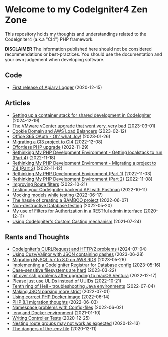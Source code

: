 # Welcome to my CodeIgniter4 Zen Zone

This repository holds my thoughts and understandings related to the CodeIgniter4 (a.k.a "CI4") PHP framework.

**DISCLAIMER** The information published here should not be considered recommendations or best-practices. You should use the documentation and your own judgement when developing software.

## Code

* [First release of Apiary Logger](code/apiary-logger.md) (2020-12-15)

## Articles

* [Setting up a container stack for shared development in CodeIgniter](docker-ci4-dev/docker-ci4-dev.md) (2024-12-19)
* [The VMware vCenter upgrade that went very, very bad](vcenter-reinstallation/vcenter-reinstall.md) (2023-03-01)
* [Cookie Domain and AWS Load Balancers](cookie-domain-and-elb/cookie-domain-and-elb.md) (2023-02-12)
* [Office 365 OAuth - Oh' what Joy!](office365-oauth/office365-with-oauth.md) (2023-01-26)
* [Migrating a CI3 project to CI4](adobelm-service/ci4-migration.md) (2022-12-08)
* [Effortless PHP upgrade](rethinking-my-php-dev-env/easy-php-update.md) (2022-11-29)
* [Rethinking My PHP Development Environment - Getting localstack to run (Part 4)](rethinking-my-php-dev-env/part-4-getting-localstack-running.md) (2022-11-18)
* [Rethinking My PHP Development Environment - Migrating a project to 7.4 (Part 3)](rethinking-my-php-dev-env/part-3-fast-forward-to-2022.md) (2022-11-12)
* [Rethinking My PHP Development Environment (Part 1)](rethinking-my-php-dev-env/rethinking-my-php-dev-env.md) (2022-11-03)
* [Rethinking My PHP Development Environment (Part 2)](rethinking-my-php-dev-env/part-2-creating-docker-images.md) (2022-11-08)
* [Improving Route filters](improve-route-filters/improving-route-filters.md) (2022-10-21)
* [Testing your CodeIgniter backend API with Postman](postman-testing/testing-backend-with-postman.md) (2022-10-11)
* [Mocking models while testing](db-testing/mocking-models.md) (2022-06-17)
* [The hassle of creating a BAMBOO project](creating-bamboo/) (2022-06-07)
* [Non-destructive Database testing](db-testing/non-destrive-db-testing.md) (2022-05-20)
* [My use of Filters for Authorization in a RESTful admin interface](routing-filters/) (2020-12-11)
* [Using CodeIgniter's Custom Casting mechanism](casting/) (2021-07-24)

## Rants and Thoughts

* [CodeIgniter's CURLRequest and HTTP/2 problems](rants/ci-curlrequest-and-http2.md) (2024-07-04)
* [Using Cuzy/Valinor with JSON containing dashes](rants/valinor-json-dash.md) (2023-06-28)
* [Migrating MySQL 5.7 to 8.0 on AWS RDS](rants/mysql-migration.md) (2023-05-26)
* [Implementing a CodeIgniter Registrar for Database config](rants/using-registrars.md) (2023-05-16)
* [Case-sensitive filesystems are hard](rants/docker-filesystem-case-issues.md) (2023-03-22)
* [git over ssh problems after upgrading to macOS Ventura](rants/git-ssh-ventura.md) (2022-12-17)
* [Please just use ULIDs instead of UUIDs](rants/please-just-use-ulids.md) (2022-10-21)
* [Tenth ring of Hell - troubleshooting Java environments](rants/tenth-ring-of-hell.md) (2022-07-04)
* [Making JSON parsing more strict](rants/stricter-json.md) (2022-07-01)
* [Using correct PHP Docker image](rants/using-correct-php-docker.md) (2022-06-14)
* [PHP 8.1 migration thoughts](rants/php-81-features.md) (2022-06-03)
* [Namespace problems with Config-files](rants/namespace-problems.md) (2022-06-02)
* [.env and Docker environment](rants/dotenv-and-docker.md) (2021-01-10)
* [Writing Controller Tests](rants/controller-tests.md) (2020-12-25)
* [Nesting route groups may not work as expected](rants/nesting-route-groups.md) (2020-12-13)
* [The dangers of the .env file](rants/dangers-of-env-file.md) (2020-12-11)